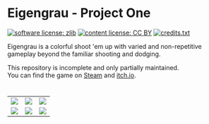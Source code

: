 # Eigengrau - Project One

[![software license: zlib](material/readme/badge_license_software.svg)](LICENSE.txt)
[![content license: CC BY](material/readme/badge_license_content.svg)](https://creativecommons.org/licenses/by/4.0/)
[![credits.txt](material/readme/badge_credits.svg)](executable/data/credits.txt)

Eigengrau is a colorful shoot 'em up with varied and non-repetitive gameplay beyond the familiar shooting and dodging.

This repository is incomplete and only partially maintained.  
You can find the game on [Steam](https://store.steampowered.com/app/1624320/Eigengrau/) and [itch.io](https://mausgames.itch.io/eigengrau).

#

<table>
    <tr>
        <td><a href="material/screenshots/p1_screen_007.jpg?raw=true"><img src="material/screenshots/p1_screen_007t.jpg"></a></td>
        <td><a href="material/screenshots/p1_screen_008.jpg?raw=true"><img src="material/screenshots/p1_screen_008t.jpg"></a></td>
        <td><a href="material/screenshots/p1_screen_009.jpg?raw=true"><img src="material/screenshots/p1_screen_009t.jpg"></a></td>
    </tr>
    <tr>
        <td><a href="material/screenshots/p1_screen_013.jpg?raw=true"><img src="material/screenshots/p1_screen_013t.jpg"></a></td>
        <td><a href="material/screenshots/p1_screen_010.jpg?raw=true"><img src="material/screenshots/p1_screen_010t.jpg"></a></td>
        <td><a href="material/screenshots/p1_screen_014.jpg?raw=true"><img src="material/screenshots/p1_screen_014t.jpg"></a></td>
    </tr>
</table>